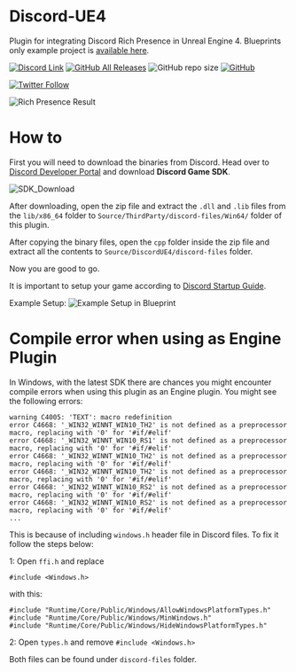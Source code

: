 # Discord-UE4

Plugin for integrating Discord Rich Presence in Unreal Engine 4. Blueprints only example project is [available here](https://github.com/ryanjon2040/Discord-UE4-Example-Project).

[![Discord Link](https://img.shields.io/discord/685402622844600329?logo=discord&style=for-the-badge)](https://discord.gg/QnzVK5R) [![GitHub All Releases](https://img.shields.io/github/downloads/ryanjon2040/Discord-UE4/total?logo=github&style=for-the-badge)](https://github.com/ryanjon2040/Discord-UE4/releases) ![GitHub repo size](https://img.shields.io/github/repo-size/ryanjon2040/Discord-UE4?logo=github&style=for-the-badge) [![GitHub](https://img.shields.io/github/license/ryanjon2040/Discord-UE4?style=for-the-badge)](https://github.com/ryanjon2040/Discord-UE4/blob/master/LICENSE)

[![Twitter Follow](https://img.shields.io/twitter/follow/ryanjon2040?style=social)](https://twitter.com/ryanjon2040)

![Rich Presence Result](Result.png)

# How to
First you will need to download the binaries from Discord. Head over to [Discord Developer Portal](https://discord.com/developers/docs/game-sdk/sdk-starter-guide) and download **Discord Game SDK**.

![SDK_Download](Documentation/DownloadSDK.png)

After downloading, open the zip file and extract the `.dll` and `.lib` files from the `lib/x86_64` folder to `Source/ThirdParty/discord-files/Win64/` folder of this plugin.

After copying the binary files, open the `cpp` folder inside the zip file and extract all the contents to `Source/DiscordUE4/discord-files` folder.

Now you are good to go.

It is important to setup your game according to [Discord Startup Guide](https://discord.com/developers/docs/game-sdk/sdk-starter-guide). 

Example Setup:
![Example Setup in Blueprint](DiscordSetup.png)

# Compile error when using as Engine Plugin

In Windows, with the latest SDK there are chances you might encounter compile errors when using this plugin as an Engine plugin. You might see the following errors:
```
warning C4005: 'TEXT': macro redefinition
error C4668: '_WIN32_WINNT_WIN10_TH2' is not defined as a preprocessor macro, replacing with '0' for '#if/#elif'
error C4668: '_WIN32_WINNT_WIN10_RS1' is not defined as a preprocessor macro, replacing with '0' for '#if/#elif'
error C4668: '_WIN32_WINNT_WIN10_TH2' is not defined as a preprocessor macro, replacing with '0' for '#if/#elif'
error C4668: '_WIN32_WINNT_WIN10_TH2' is not defined as a preprocessor macro, replacing with '0' for '#if/#elif'
error C4668: '_WIN32_WINNT_WIN10_RS2' is not defined as a preprocessor macro, replacing with '0' for '#if/#elif'
error C4668: '_WIN32_WINNT_WIN10_RS2' is not defined as a preprocessor macro, replacing with '0' for '#if/#elif'
...
```
This is because of including `windows.h` header file in Discord files. To fix it follow the steps below:

1: Open `ffi.h` and replace

`#include <Windows.h>`

with this:
```
#include "Runtime/Core/Public/Windows/AllowWindowsPlatformTypes.h"
#include "Runtime/Core/Public/Windows/MinWindows.h"
#include "Runtime/Core/Public/Windows/HideWindowsPlatformTypes.h"
```

2: Open `types.h` and remove `#include <Windows.h>`

Both files can be found under `discord-files` folder.

